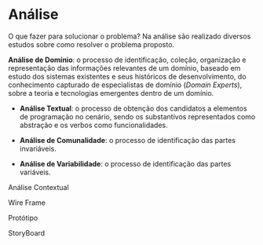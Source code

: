 # Análise

O que fazer para solucionar o problema? Na análise são realizado diversos estudos sobre como resolver o problema proposto.

**Análise de Domínio**: o processo de identificação, coleção, organização e representação das informações relevantes de um domínio, baseado em estudo dos sistemas existentes e seus históricos de desenvolvimento, do conhecimento capturado de especialistas de domínio \(_Domain Experts_\), sobre a teoria e tecnologias emergentes dentro de um domínio.

* **Análise Textual**: o processo de obtenção dos candidatos a elementos de programação no cenário, sendo os substantivos representados como abstração e os verbos como funcionalidades.

* **Análise de Comunalidade**: o processo de identificação das partes invariáveis.

* **Análise de Variabilidade**: o processo de identificação das partes variáveis.

Análise Contextual

Wire Frame

Protótipo

StoryBoard

